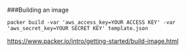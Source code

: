 ###Building an image

`packer build -var 'aws_access_key=YOUR ACCESS KEY' -var 'aws_secret_key=YOUR SECRET KEY' template.json`

https://www.packer.io/intro/getting-started/build-image.html
